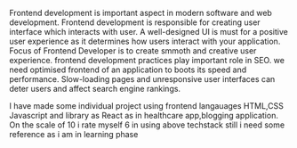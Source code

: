 Frontend development is important  aspect in modern software and web development.
Frontend development is responsible for creating user interface which interacts with user.
A well-designed UI is must for a positive user experience as it determines how users  interact with your application.
Focus of Frontend Developer is to create smmoth and creative user experience.
frontend development practices play important role in SEO.
we need optimised frontend of an application to boots its speed and performance. Slow-loading pages and unresponsive user interfaces can deter users and affect search engine rankings.

I have made some individual project using frontend langauages HTML,CSS Javascript and library as React as in healthcare app,blogging application.
On the scale of 10 i rate myself 6 in using above techstack still i need some reference as i am in learning phase